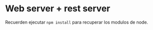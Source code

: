 # Web server + rest server

Recuerden ejecutar ```npm install``` para recuperar los modulos de node.
